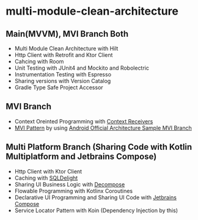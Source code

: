 # multi-module-clean-architecture

## Main(MVVM), MVI Branch Both
- Multi Module Clean Architecture with Hilt
- Http Client with Retrofit and Ktor Client
- Cahcing with Room
- Unit Testing with JUnit4 and Mockito and Robolectric
- Instrumentation Testing with Espresso
- Sharing versions with Version Catalog
- Gradle Type Safe Project Accessor

## MVI Branch
- Context Oreinted Programming with [Context Receivers](https://github.com/Kotlin/KEEP/blob/master/proposals/context-receivers.md)
- [MVI Pattern](https://github.com/TaehoonLeee/multi-module-clean-architecture/tree/mvi-coroutines) by using [Android Official Architecture Sample MVI Branch](https://github.com/android/architecture-samples/tree/mvi)

## Multi Platform Branch (Sharing Code with Kotlin Multiplatform and Jetbrains Compose)
- Http Client with Ktor Client
- Caching with [SQLDelight](https://github.com/cashapp/sqldelight)
- Sharing UI Business Logic with [Decompose](https://github.com/arkivanov/Decompose)
- Flowable Programming with Kotlinx Coroutines
- Declarative UI Programming and Sharing UI Code with [Jetbrains Compose](https://github.com/JetBrains/compose-jb)
- Service Locator Pattern with Koin (Dependency Injection by this)
